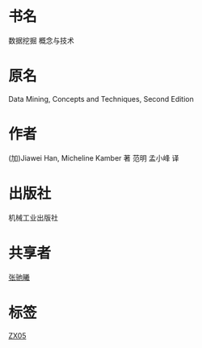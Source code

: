# 书名 #
数据挖掘 概念与技术

# 原名 #
Data Mining, Concepts and Techniques, Second Edition

# 作者 #
(加)Jiawei Han, Micheline Kamber 著
范明 孟小峰 译

# 出版社 #
机械工业出版社

# 共享者 #
[张驰曦](ZX.md)

# 标签 #
[ZX05](ZX05.md)
